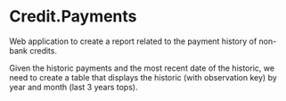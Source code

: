 # Credit.Payments
Web application to create a report related to the payment history of non-bank credits.

Given the historic payments and the most recent date of the historic, we need to create a table that displays the historic (with observation key) by year and month (last 3 years tops).
